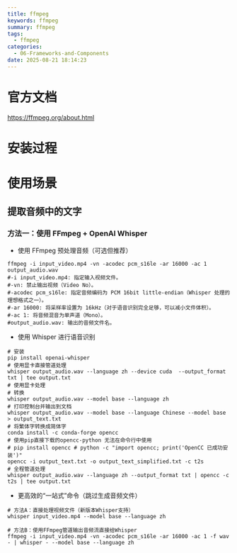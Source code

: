 ```yaml
---
title: ffmpeg
keywords: ffmpeg
summary: ffmpeg
tags:
  - ffmpeg
categories:
  - 06-Frameworks-and-Components
date: 2025-08-21 18:14:23
---
```


# 官方文档

https://ffmpeg.org/about.html

# 安装过程

# 使用场景

## 提取音频中的文字

### 方法一：使用 FFmpeg + OpenAI Whisper

+ 使用 FFmpeg 预处理音频（可选但推荐）

```shell
ffmpeg -i input_video.mp4 -vn -acodec pcm_s16le -ar 16000 -ac 1 output_audio.wav
#-i input_video.mp4: 指定输入视频文件。
#-vn: 禁止输出视频（Video No）。
#-acodec pcm_s16le: 指定音频编码为 PCM 16bit little-endian（Whisper 处理的理想格式之一）。
#-ar 16000: 将采样率设置为 16kHz（对于语音识别完全足够，可以减小文件体积）。
#-ac 1: 将音频混音为单声道（Mono）。
#output_audio.wav: 输出的音频文件名。
```

+ 使用 Whisper 进行语音识别

```shell
# 安装
pip install openai-whisper
# 使用显卡直接管道处理
whisper output_audio.wav --language zh --device cuda  --output_format txt | tee output.txt
# 使用显卡处理
# 转换
whisper output_audio.wav --model base --language zh
# 打印控制台并输出到文档
whisper output_audio.wav --model base --language Chinese --model base > output_text.txt
# 将繁体字转换成简体字
conda install -c conda-forge opencc 
# 使用pip直接下载的opencc-python 无法在命令行中使用
# pip install opencc # python -c "import opencc; print('OpenCC 已成功安装')"
opencc -i output_text.txt -o output_text_simplified.txt -c t2s
# 全程管道处理
whisper output_audio.wav --language zh --output_format txt | opencc -c t2s | tee output.txt
```

+ 更高效的“一站式”命令（跳过生成音频文件）

```shell
# 方法A：直接处理视频文件（新版本Whisper支持）
whisper input_video.mp4 --model base --language zh

# 方法B：使用FFmpeg管道输出音频流直接给Whisper
ffmpeg -i input_video.mp4 -vn -acodec pcm_s16le -ar 16000 -ac 1 -f wav - | whisper - --model base --language zh
```